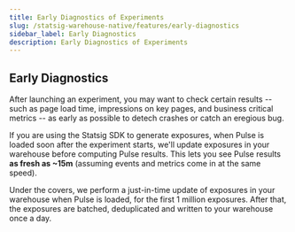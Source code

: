 ```yaml
---
title: Early Diagnostics of Experiments
slug: /statsig-warehouse-native/features/early-diagnostics
sidebar_label: Early Diagnostics
description: Early Diagnostics of Experiments
---
```


## Early Diagnostics

After launching an experiment, you may want to check certain results -- such as page load time, impressions on key pages, and business critical metrics -- as early as possible to detech crashes or catch an eregious bug.

If you are using the Statsig SDK to generate exposures, when Pulse is loaded soon after the experiment starts, we'll update exposures in your warehouse before computing Pulse results. This lets you see Pulse results **as fresh as ~15m** (assuming events and metrics come in at the same speed).

Under the covers, we perform a just-in-time update of exposures in your warehouse when Pulse is loaded, for the first 1 million exposures. After that, the exposures are batched, deduplicated and written to your warehouse once a day.
